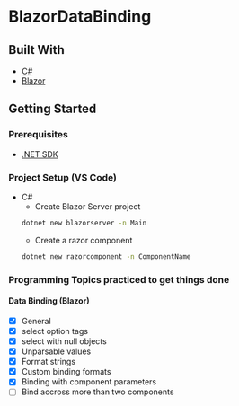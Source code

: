 # BlazorDataBinding  

## Built With  
* [C#](https://docs.microsoft.com/en-us/dotnet/csharp// "C# documentation")  
* [Blazor](https://docs.microsoft.com/en-us/aspnet/core/blazor/?view=aspnetcore-6.0/ "Blazor Documentation")  

## Getting Started  
### Prerequisites
* [.NET SDK](https://dotnet.microsoft.com/en-us/download/dotnet/6.0 "Download .NET 6.0")  

### Project Setup (VS Code)
* C#  
  * Create Blazor Server project  
  ```bash
  dotnet new blazorserver -n Main
  ```   
  * Create a razor component  
  ```bash
  dotnet new razorcomponent -n ComponentName
  ``` 

### Programming Topics practiced to get things done  
#### Data Binding (Blazor)  
- [x] General
- [x] select option tags  
- [x] select with null objects    
- [x] Unparsable values  
- [x] Format strings  
- [x] Custom binding formats  
- [x] Binding with component parameters  
- [ ] Bind accross more than two components  